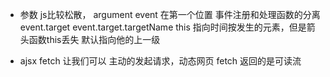 - 参数 js比较松散， argument 
  event 在第一个位置 事件注册和处理函数的分离
  event.target event.target.targetName
  this 指向时间按发生的元素，但是箭头函数this丢失 默认指向他的上一级

- ajsx fetch 让我们可以 主动的发起请求，动态网页
  fetch 返回的是可读流